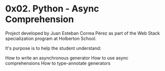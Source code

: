 # 0x02. Python - Async Comprehension

Project developed by Juan Esteban Correa Pérez as part of the Web Stack specialization program at Holberton School.

It's purpose is to help the student understand:

How to write an asynchronous generator
How to use async comprehensions
How to type-annotate generators
